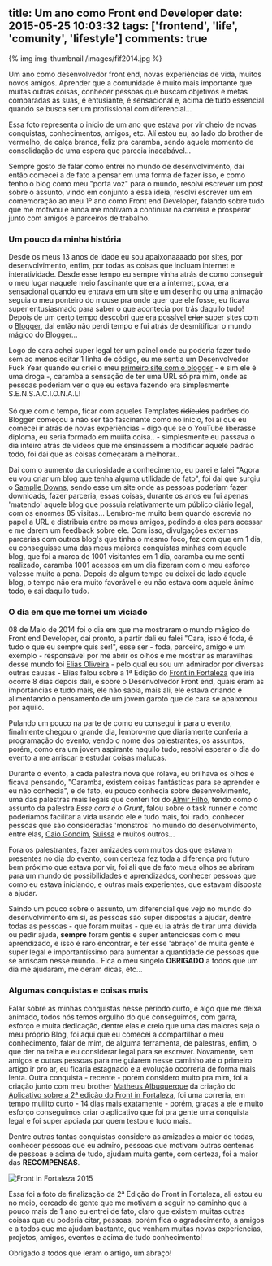 title: Um ano como Front end Developer
date: 2015-05-25 10:03:32
tags: ['frontend', 'life', 'comunity', 'lifestyle']
comments: true
---


{% img img-thumbnail /images/fif2014.jpg %}


Um ano como desenvolvedor front end, novas experiências de vida, muitos novos amigos. Aprender que a comunidade é muito mais importante que muitas outras coisas, conhecer pessoas que buscam objetivos e metas comparadas as suas, é entusiante, é sensacional e, acima de tudo essencial quando se busca ser um profissional com diferencial...

<!--more-->

Essa foto representa o início de um ano que estava por vir cheio de novas conquistas, conhecimentos, amigos, etc. Alí estou eu, ao lado do brother de vermelho, de calça branca, feliz pra caramba, sendo aquele momento de consolidação de uma espera que parecia inacabável...

Sempre gosto de falar como entrei no mundo de desenvolvimento, dai então comecei a de fato a pensar em uma forma de fazer isso, e como tenho o blog como meu "porta voz" para o mundo, resolvi escrever um post sobre o assunto, vindo em conjunto a essa ideia, resolvi escrever um em comemoração ao meu 1º ano como Front end Developer, falando sobre tudo que me motivou e ainda me motivam a continuar na carreira e prosperar junto com amigos e parceiros de trabalho.

### Um pouco da minha história
Desde os meus 13 anos de idade eu sou apaixonaaaado por sites, por desenvolvimento, enfim, por todas as coisas que incluam internet e interatividade. Desde esse tempo eu sempre vinha atrás de como conseguir o meu lugar naquele meio fascinante que era a internet, poxa, era sensacional quando eu entrava em um site e um desenho ou uma animação seguia o meu ponteiro do mouse pra onde quer que ele fosse, eu ficava super entusiasmado para saber o que acontecia por trás daquilo tudo! Depois de um certo tempo descobri que era possível ~~criar~~ super sites com o [Blogger](https://www.blogger.com), dai então não perdi tempo e fui atrás de desmitificar o mundo mágico do Blogger...

Logo de cara achei super legal ter um painel onde eu poderia fazer tudo sem ao menos editar 1 linha de código, eu me sentia um Desenvolvedor Fuck Year quando eu criei o meu [primeiro site com o blogger](http://lipejogos-jogos.blogspot.com.br/) - e sim ele é uma droga -, caramba a sensação de ter uma URL só pra mim, onde as pessoas poderiam ver o que eu estava fazendo era simplesmente S.E.N.S.A.C.I.O.N.A.L! <br />                  
Só que com o tempo, ficar com aqueles Templates ~~ridículos~~ padrões do Blogger começou a não ser tão fascinante como no início, foi ai que eu comecei ir atrás de novas experiências - digo que se o YouTube liberasse diploma, eu seria formado em muiita coisa.. - simplesmente eu passava o dia inteiro atrás de vídeos que me ensinassem a modificar aquele padrão todo, foi dai que as coisas começaram a melhorar..

Dai com o aumento da curiosidade a conhecimento, eu parei e falei "Agora eu vou criar um blog que tenha alguma utilidade de fato", foi dai que surgiu o [Samplle Downs](http://samplledowns.blogspot.com.br/), sendo esse um site onde as pessoas poderiam fazer downloads, fazer parceria, essas coisas, durante os anos eu fui apenas 'matendo' aquele blog que possuia relativamente um público diário legal, com os enormes 85 visitas... Lembro-me muito bem quando escrevia no papel a URL e distribuia entre os meus amigos, pedindo a eles para acessar e me darem um feedback sobre ele. Com isso, divulgações externas parcerias com outros blog's que tinha o mesmo foco, fez com que em 1 dia, eu conseguisse uma das meus maiores conquistas minhas com aquele blog, que foi a marca de 1001 visitantes em 1 dia, caramba eu me senti realizado, caramba 1001 acessos em um dia fizeram com o meu esforço valesse muito a pena. Depois de algum tempo eu deixei de lado aquele blog, o tempo não era muito favorável e eu não estava com aquele ânimo todo, e sai daquilo tudo. 

### O dia em que me tornei um viciado 

08 de Maio de 2014 foi o dia em que me mostraram o mundo mágico do Front end Developer, dai pronto, a partir dali eu falei "Cara, isso é foda, é tudo o que eu sempre quis ser!", esse ser - foda, parceiro, amigo e um exemplo - responsável por me abrir os olhos e me mostrar as maravilhas desse mundo foi [Elias Oliveira](https://www.facebook.com/faeliaso) - pelo qual eu sou um admirador por diversas outras causas - Elias falou sobre a 1ª Edição do [Front in Fortaleza](http://www.frontinfortaleza.com.br/) que iria ocorre 8 dias depois dali, e sobre o Desenvolvedor Front end, quais eram as importâncias e tudo mais, ele não sabia, mais ali, ele estava criando e alimentando o pensamento de um jovem garoto que de cara se apaixonou por aquilo.  

Pulando um pouco na parte de como eu consegui ir para o evento, finalmente chegou o grande dia, lembro-me que diariamente conferia a programação do evento, vendo o nome dos palestrantes, os assuntos, porém, como era um jovem aspirante naquilo tudo, resolvi esperar o dia do evento a me arriscar e estudar coisas malucas.

Durante o evento, a cada palestra nova que rolava, eu brilhava os olhos e ficava pensando, "Caramba, existem coisas fantásticas para se aprender e eu não conhecia", e de fato, eu pouco conhecia sobre desenvolvimento, uma das palestras mais legais que conferi foi do [Almir Filho](http://twitter.com/almirfilho), tendo como o assunto da palestra *Esse cara é o Grunt*, falou sobre o task runner e como poderiamos facilitar a vida usando ele e tudo mais, foi irado, conhecer pessoas que são consideradas 'monstros' no mundo do desenvolvimento, entre elas, [Caio Gondim](http://twitter.com/caio_gondim), [Suissa](http://twitter.com/osuissa) e muitos outros...	

Fora os palestrantes, fazer amizades com muitos dos que estavam presentes no dia do evento, com certeza fez toda a diferença pro futuro bem próximo que estava por vir, foi alí que de fato meus olhos se abriram para um mundo de possibilidades e aprendizados, conhecer pessoas que como eu estava iniciando, e outras mais experientes, que estavam disposta a ajudar. 

Saindo um pouco sobre o assunto, um diferencial que vejo no mundo do desenvolvimento em sí, as pessoas são super dispostas a ajudar, dentre todas as pessoas - que foram muitas - que eu ia atrás de tirar uma dúvida ou pedir ajuda, **sempre** foram gentis e super antenciosas com o meu aprendizado, e isso é raro encontrar, e ter esse 'abraço' de muita gente é super legal e importantíssimo para aumentar a quantidade de pessoas que se arriscam nesse mundo.. Fica o meu singelo **OBRIGADO** a todos que um dia me ajudaram, me deram dicas, etc...


### Algumas conquistas e coisas mais 


Falar sobre as minhas conquistas nesse período curto, é algo que me deixa animado, todos nós temos orgulho do que conseguimos, com garra, esforço e muita dedicação, dentre elas e creio que uma das maiores seja o meu próprio Blog, foi aqui que eu comecei a compartilhar o meu conhecimento, falar de mim, de alguma ferramenta, de palestras, enfim, o que der na telha e eu considerar legal para se escrever. Novamente, sem amigos e outras pessoas para me guiarem nesse caminho até o primeiro artigo ir pro ar, eu ficaria estagnado e a evolução ocorreria de forma mais lenta. Outra conquista - recente - porém considero muito pra mim, foi a criação junto com meu brother [Matheus Albuquerque](http://twitter.com/mabrasil_io) da criação do [Aplicativo sobre a 2ª edição do Front in Fortaleza](https://play.google.com/store/apps/details?id=com.devevents.frontinfortaleza), foi uma correria, em tempo muiiito curto - 14 dias mais exatamente - porém, graças a ele e muito esforço conseguimos criar o aplicativo que foi pra gente uma conquista legal e foi super apoiada por quem testou e tudo mais..  

Dentre outras tantas conquistas considero as amizades a maior de todas, conhecer pessoas que eu admiro, pessoas que motivam outras centenas de pessoas e acima de tudo, ajudam muita gente, com certeza, foi a maior das **RECOMPENSAS**.

<img src="/images/fif2015.jpg" alt='Front in Fortaleza 2015' title='Front in Fortaleza 2015' >

Essa foi a foto de finalização da 2ª Edição do Front in Fortaleza, ali estou eu no meio, cercado de gente que me motivam a seguir no caminho que a pouco mais de 1 ano eu entrei de fato, claro que existem muitas outras coisas que eu poderia citar, pessoas, porém fica o agradecimento, a amigos e a todos que me ajudam bastante, que venham muitas novas experiencias, projetos, amigos, eventos e acima de tudo conhecimento! 

Obrigado a todos que leram o artigo, um abraço!
